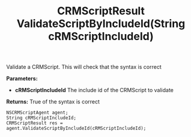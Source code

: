 ﻿---
uid: crmscript_ref_NSCRMScriptAgent_ValidateScriptByIncludeId
title: CRMScriptResult ValidateScriptByIncludeId(String cRMScriptIncludeId)
intellisense: NSCRMScriptAgent.ValidateScriptByIncludeId
keywords: NSCRMScriptAgent, ValidateScriptByIncludeId
so.topic: reference
---

Validate a CRMScript. This will check that the syntax is correct

**Parameters:**
 - **cRMScriptIncludeId** The include id of the CRMScript to validate

**Returns:** True of the syntax is correct

```crmscript
NSCRMScriptAgent agent;
String cRMScriptIncludeId;
CRMScriptResult res = agent.ValidateScriptByIncludeId(cRMScriptIncludeId);
```

